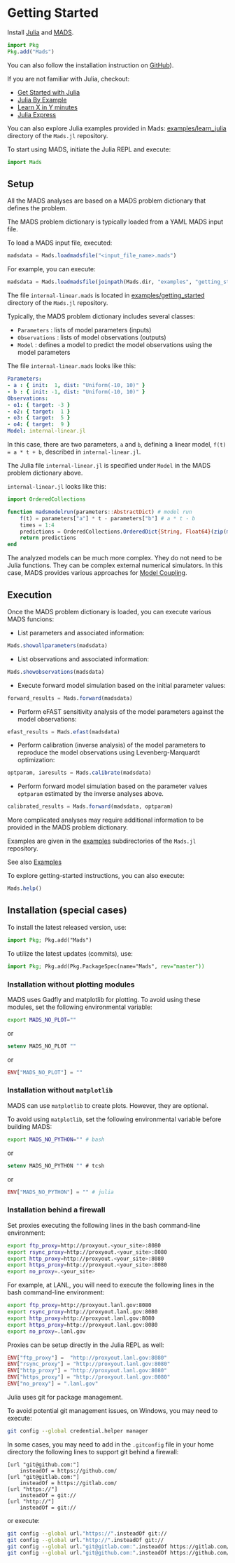 # Getting Started

Install [Julia](http://julialang.org) and [MADS](http://github.com/madsjulia/Mads.jl).

```julia
import Pkg
Pkg.add("Mads")
```

You can also follow the installation instruction on [GitHub](https://github.com/madsjulia/Mads.jl)).

If you are not familiar with Julia, checkout:
- [Get Started with Julia](https://julialang.org/learning/)
- [Julia By Example](http://samuelcolvin.github.io/JuliaByExample/)
- [Learn X in Y minutes](https://learnxinyminutes.com/docs/julia/)
- [Julia Express](http://bogumilkaminski.pl/files/julia_express.pdf)

You can also explore Julia examples provided in Mads: [examples/learn_julia](https://github.com/madsjulia/Mads.jl/tree/master/examples/learn_julia) directory of the `Mads.jl` repository.

To start using MADS, initiate the Julia REPL and execute:

```julia
import Mads
```

## Setup

All the MADS analyses are based on a MADS problem dictionary that defines the problem.

The MADS problem dictionary is typically loaded from a YAML MADS input file.

To load a MADS input file, executed:

```julia
madsdata = Mads.loadmadsfile("<input_file_name>.mads")
```

For example, you can execute:

```julia
madsdata = Mads.loadmadsfile(joinpath(Mads.dir, "examples", "getting_started", "internal-linear.mads"))
```

The file `internal-linear.mads` is located in [examples/getting_started](https://github.com/madsjulia/Mads.jl/tree/master/examples/getting_started) directory of the `Mads.jl` repository.

Typically, the MADS problem dictionary includes several classes:

- `Parameters` : lists of model parameters (inputs)
- `Observations` : lists of model observations (outputs)
- `Model` : defines a model to predict the model observations using the model parameters

The file `internal-linear.mads` looks like this:

```yaml
Parameters:
- a : { init:  1, dist: "Uniform(-10, 10)" }
- b : { init: -1, dist: "Uniform(-10, 10)" }
Observations:
- o1: { target: -3 }
- o2: { target:  1 }
- o3: { target:  5 }
- o4: { target:  9 }
Model: internal-linear.jl
```

In this case, there are two parameters, `a` and `b`, defining a linear model, `f(t) = a * t + b`, described in `internal-linear.jl`.

The Julia file `internal-linear.jl` is specified under `Model` in the MADS problem dictionary above.

`internal-linear.jl` looks like this:

```julia
import OrderedCollections

function madsmodelrun(parameters::AbstractDict) # model run
	f(t) = parameters["a"] * t - parameters["b"] # a * t - b
	times = 1:4
	predictions = OrderedCollections.OrderedDict{String, Float64}(zip(map(i -> string("o", i), times), map(f, times)))
	return predictions
end
```

The analyzed models can be much more complex. Yhey do not need to be Julia functions. They can be complex external numerical simulators. In this case, MADS provides various approaches for [Model Coupling](https://madsjulia.github.io/Mads.jl/dev/Model_Coupling.html).

## Execution

Once the MADS problem dictionary is loaded, you can execute various MADS funcions:

- List parameters and associated information:

```julia
Mads.showallparameters(madsdata)
```

- List observations and associated information:

```julia
Mads.showobservations(madsdata)
```

- Execute forward model simulation based on the initial parameter values:

```julia
forward_results = Mads.forward(madsdata)
```

- Perform eFAST sensitivity analysis of the model parameters against the model observations:

```julia
efast_results = Mads.efast(madsdata)
```
- Perform calibration (inverse analysis) of the model parameters to reproduce the model observations using Levenberg-Marquardt optimization:

```julia
optparam, iaresults = Mads.calibrate(madsdata)
```

- Perform forward model simulation based on the parameter values `optparam` estimated by the inverse analyses above.

```julia
calibrated_results = Mads.forward(madsdata, optparam)
```

More complicated analyses may require additional information to be provided in the MADS problem dictionary.

Examples are given in the [examples](https://github.com/madsjulia/Mads.jl/tree/master/examples) subdirectories of the `Mads.jl` repository.

See also [Examples](Examples/Examples.md)

To explore getting-started instructions, you can also execute:

```julia
Mads.help()
```

## Installation (special cases)

To install the latest released version, use:

```julia
import Pkg; Pkg.add("Mads")
```

To utilize the latest updates (commits), use:

```julia
import Pkg; Pkg.add(Pkg.PackageSpec(name="Mads", rev="master"))
```

### Installation without plotting modules

MADS uses Gadfly and matplotlib for plotting.
To avoid using these modules, set the following environmental variable:

```bash
export MADS_NO_PLOT=""
```

or

```tcsh
setenv MADS_NO_PLOT ""
```

or

```julia
ENV["MADS_NO_PLOT"] = ""
```

### Installation without `matplotlib`

MADS can use `matplotlib` to create plots.
However, they are optional.

To avoid using `matplotlib`, set the following environmental variable before building MADS:

```bash
export MADS_NO_PYTHON="" # bash
```

or

```tcsh
setenv MADS_NO_PYTHON "" # tcsh
```

or

```julia
ENV["MADS_NO_PYTHON"] = "" # julia
```

### Installation behind a firewall

Set proxies executing the following lines in the bash command-line environment:

```bash
export ftp_proxy=http://proxyout.<your_site>:8080
export rsync_proxy=http://proxyout.<your_site>:8080
export http_proxy=http://proxyout.<your_site>:8080
export https_proxy=http://proxyout.<your_site>:8080
export no_proxy=.<your_site>
```

For example, at LANL, you will need to execute the following lines in the bash command-line environment:

```bash
export ftp_proxy=http://proxyout.lanl.gov:8080
export rsync_proxy=http://proxyout.lanl.gov:8080
export http_proxy=http://proxyout.lanl.gov:8080
export https_proxy=http://proxyout.lanl.gov:8080
export no_proxy=.lanl.gov
```

Proxies can be setup directly in the Julia REPL as well:

```julia
ENV["ftp_proxy"] =  "http://proxyout.lanl.gov:8080"
ENV["rsync_proxy"] = "http://proxyout.lanl.gov:8080"
ENV["http_proxy"] = "http://proxyout.lanl.gov:8080"
ENV["https_proxy"] = "http://proxyout.lanl.gov:8080"
ENV["no_proxy"] = ".lanl.gov"
```

Julia uses git for package management.

To avoid potential git management issues, on Windows, you may need to execute:

```bash
git config --global credential.helper manager
```

In some cases, you may need to add in the `.gitconfig` file in your home directory the following lines to support git behind a firewall:

```
[url "git@github.com:"]
    insteadOf = https://github.com/
[url "git@gitlab.com:"]
    insteadOf = https://gitlab.com/
[url "https://"]
    insteadOf = git://
[url "http://"]
    insteadOf = git://
```

or execute:

```bash
git config --global url."https://".insteadOf git://
git config --global url."http://".insteadOf git://
git config --global url."git@gitlab.com:".insteadOf https://gitlab.com/
git config --global url."git@github.com:".insteadOf https://github.com/
```
